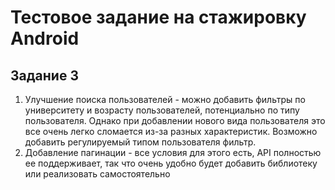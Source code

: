 # Тестовое задание на стажировку Android

## Задание 3
1) Улучшение поиска пользователей - можно добавить фильтры по университету и возрасту пользователей, потенциально по типу пользователя. Однако при добавлении нового вида пользователя это все очень легко сломается из-за разных характеристик. Возможно добавить регулируемый типом пользователя фильтр.
2) Добавление пагинации - все условия для этого есть, API полностью ее поддерживает, так что очень удобно будет добавить библиотеку или реализовать самостоятельно